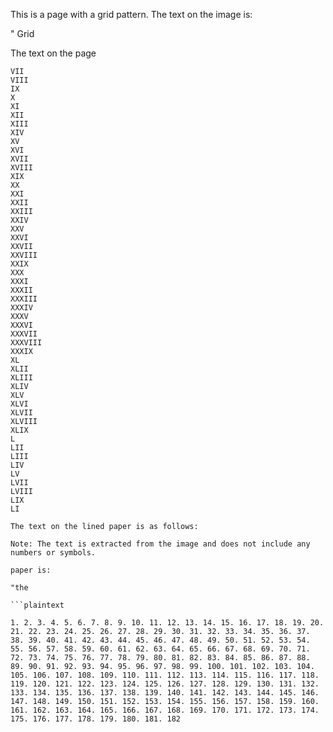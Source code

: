 This is a page with a grid pattern.
The text on the image is:

"
Grid

The text on the page

```
VII
VIII
IX
X
XI
XII
XIII
XIV
XV
XVI
XVII
XVIII
XIX
XX
XXI
XXII
XXIII
XXIV
XXV
XXVI
XXVII
XXVIII
XXIX
XXX
XXXI
XXXII
XXXIII
XXXIV
XXXV
XXXVI
XXXVII
XXXVIII
XXXIX
XL
XLII
XLIII
XLIV
XLV
XLVI
XLVII
XLVIII
XLIX
L
LII
LIII
LIV
LV
LVII
LVIII
LIX
LI

The text on the lined paper is as follows:

Note: The text is extracted from the image and does not include any numbers or symbols.

paper is:

"the

```plaintext

1. 2. 3. 4. 5. 6. 7. 8. 9. 10. 11. 12. 13. 14. 15. 16. 17. 18. 19. 20. 21. 22. 23. 24. 25. 26. 27. 28. 29. 30. 31. 32. 33. 34. 35. 36. 37. 38. 39. 40. 41. 42. 43. 44. 45. 46. 47. 48. 49. 50. 51. 52. 53. 54. 55. 56. 57. 58. 59. 60. 61. 62. 63. 64. 65. 66. 67. 68. 69. 70. 71. 72. 73. 74. 75. 76. 77. 78. 79. 80. 81. 82. 83. 84. 85. 86. 87. 88. 89. 90. 91. 92. 93. 94. 95. 96. 97. 98. 99. 100. 101. 102. 103. 104. 105. 106. 107. 108. 109. 110. 111. 112. 113. 114. 115. 116. 117. 118. 119. 120. 121. 122. 123. 124. 125. 126. 127. 128. 129. 130. 131. 132. 133. 134. 135. 136. 137. 138. 139. 140. 141. 142. 143. 144. 145. 146. 147. 148. 149. 150. 151. 152. 153. 154. 155. 156. 157. 158. 159. 160. 161. 162. 163. 164. 165. 166. 167. 168. 169. 170. 171. 172. 173. 174. 175. 176. 177. 178. 179. 180. 181. 182